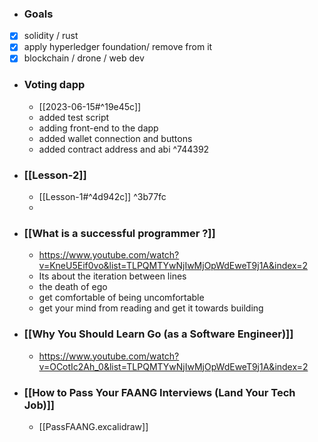 - ### Goals
- [x] solidity / rust
- [x] apply hyperledger foundation/ remove from it 
- [x] blockchain / drone / web dev
- ### Voting dapp
	- [[2023-06-15#^19e45c]]
	- added test script
	- adding front-end to the dapp
	- added wallet connection and buttons
	- added contract address and abi ^744392
- ### [[Lesson-2]]
	- [[Lesson-1#^4d942c]] ^3b77fc
	- 
- ### [[What is a successful programmer ?]] 
	- https://www.youtube.com/watch?v=KneU5Eif0vo&list=TLPQMTYwNjIwMjOpWdEweT9j1A&index=2
	- Its about the iteration between lines
	- the death of ego
	- get comfortable of being uncomfortable
	- get your mind from reading and get it towards building
- ### [[Why You Should Learn Go (as a Software Engineer)]]
	- https://www.youtube.com/watch?v=OCotIc2Ah_0&list=TLPQMTYwNjIwMjOpWdEweT9j1A&index=2
- ### [[How to Pass Your FAANG Interviews (Land Your Tech Job)]]
	- [[PassFAANG.excalidraw]]